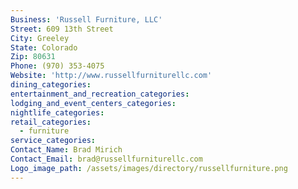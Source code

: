 ```yaml
---
Business: 'Russell Furniture, LLC'
Street: 609 13th Street
City: Greeley
State: Colorado
Zip: 80631
Phone: (970) 353-4075
Website: 'http://www.russellfurniturellc.com'
dining_categories:
entertainment_and_recreation_categories:
lodging_and_event_centers_categories:
nightlife_categories:
retail_categories:
  - furniture
service_categories:
Contact_Name: Brad Mirich
Contact_Email: brad@russellfurniturellc.com
Logo_image_path: /assets/images/directory/russellfurniture.png
---
```



